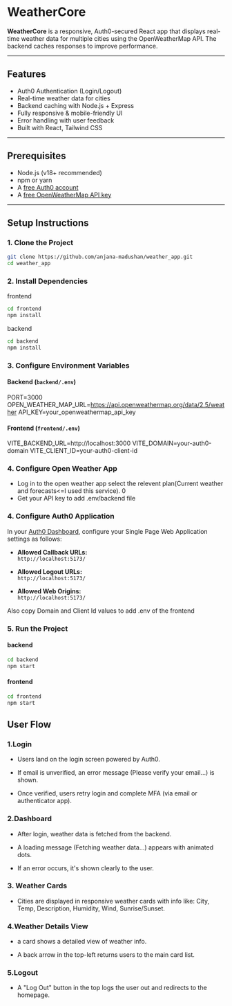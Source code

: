 #  WeatherCore

**WeatherCore** is a responsive, Auth0-secured React app that displays real-time weather data for multiple cities using the OpenWeatherMap API. The backend caches responses to improve performance.

---

## Features

- Auth0 Authentication (Login/Logout)
- Real-time weather data for cities
- Backend caching with Node.js + Express
- Fully responsive & mobile-friendly UI
- Error handling with user feedback
- Built with React, Tailwind CSS

---

## Prerequisites

- Node.js (v18+ recommended)
- npm or yarn
- A [free Auth0 account](https://auth0.com/)
- A [free OpenWeatherMap API key](https://openweathermap.org/api)

---

## Setup Instructions

### 1. Clone the Project

```bash
git clone https://github.com/anjana-madushan/weather_app.git
cd weather_app
```
### 2. Install Dependencies
frontend
```bash
cd frontend
npm install
```

backend
```bash
cd backend
npm install
```

### 3. Configure Environment Variables
#### Backend (`backend/.env`)
PORT=3000
OPEN_WEATHER_MAP_URL=https://api.openweathermap.org/data/2.5/weather
API_KEY=your_openweathermap_api_key

#### Frontend (`frontend/.env`)
VITE_BACKEND_URL=http://localhost:3000
VITE_DOMAIN=your-auth0-domain
VITE_CLIENT_ID=your-auth0-client-id

### 4. Configure Open Weather App
- Log in to the open weather app select the relevent plan(Current weather and forecasts<=I used this service). 0
- Get your API key to add .env/backend file 

### 4. Configure Auth0 Application

In your [Auth0 Dashboard](https://manage.auth0.com/), configure your Single Page Web Application settings as follows:

- **Allowed Callback URLs:**  
  `http://localhost:5173/`

- **Allowed Logout URLs:**  
  `http://localhost:5173/`

- **Allowed Web Origins:**  
  `http://localhost:5173/`

Also copy Domain and Client Id values to add .env of the frontend 


### 5. Run the Project

#### backend
```bash
cd backend
npm start
```

#### frontend
```bash
cd frontend
npm start
```
## User Flow
### 1.Login

- Users land on the login screen powered by Auth0.

- If email is unverified, an error message (Please verify your email...) is shown.

- Once verified, users retry login and complete MFA (via email or authenticator app).

### 2.Dashboard

- After login, weather data is fetched from the backend.

- A loading message (Fetching weather data...) appears with animated dots.

- If an error occurs, it's shown clearly to the user.

### 3. Weather Cards

- Cities are displayed in responsive weather cards with info like:
City, Temp, Description, Humidity, Wind, Sunrise/Sunset.

### 4.Weather Details View

- a card shows a detailed view of weather info.

- A back arrow in the top-left returns users to the main card list.

### 5.Logout

- A "Log Out" button in the top logs the user out and redirects to the homepage.